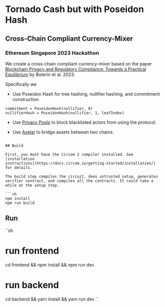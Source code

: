 # Tornado Cash but with Poseidon Hash

## Cross-Chain Compliant Currency-Mixer

### Ethereum Singapore 2023 Hackathon
We create a cross-chain compliant currency-mixer based on the paper [Blockchain Privacy and Regulatory Compliance: Towards a Practical Equilibrium](https://papers.ssrn.com/sol3/papers.cfm?abstract_id=4563364) by Buterin et al. 2023.

Specifically we

- Use Poseidon Hash for tree hashing, nullifier hashing, and commitment construction

```
commitment = PoseidonHash(nullifier, 0)
nullifierHash = PoseidonHash(nullifier, 1, leafIndex)
```

- Use [Privacy Pools](https://github.com/ameensol/privacy-pools) to block blacklisted actors from using the protocol.

- Use [Axelar](https://github.com/axelarnetwork/axelar-core) to bridge assets between two chains.
```

## Build

First, you must have the Circom 2 compiler installed. See [installation
instructions](https://docs.circom.io/getting-started/installation/) for details.

The build step compiles the circuit, does untrusted setup, generates verifier contract, and compiles all the contracts. It could take a while at the setup step.

```sh
npm install
npm run build
```

## Run

``sh
# run frontend
cd frontend && npm install && npm run dev

# run backend
cd backend && yarn install && yarn run dev
``
